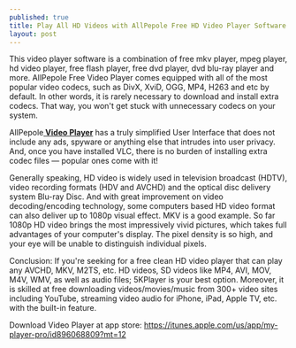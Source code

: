 ```yaml
---
published: true
title: Play All HD Videos with AllPepole Free HD Video Player Software
layout: post
---
```


This video player software is a combination of free mkv player, mpeg player, hd video player, free flash player, free dvd player, dvd blu-ray player and more. AllPepole Free Video Player comes equipped with all of the most popular video codecs, such as DivX, XviD, OGG, MP4, H263 and etc by default. In other words, it is rarely necessary to download and install extra codecs. That way, you won't get stuck with unnecessary codecs on your system.

AllPepole<b><a href="http://allpepole.com/myplayer-windows"> Video Player</a></b> has a truly simplified User Interface that does not include any ads, spyware or anything else that intrudes into user privacy. And, once you have installed VLC, there is no burden of installing extra codec files — popular ones come with it! 

Generally speaking, HD video is widely used in television broadcast (HDTV), video recording formats (HDV and AVCHD) and the optical disc delivery system Blu-ray Disc. And with great improvement on video decoding/encoding technology, some computers based HD video format can also deliver up to 1080p visual effect. MKV is a good example. So far 1080p HD video brings the most impressively vivid pictures, which takes full advantages of your computer's display. The pixel density is so high, and your eye will be unable to distinguish individual pixels.

Conclusion: If you're seeking for a free clean HD video player that can play any AVCHD, MKV, M2TS, etc. HD videos, SD videos like MP4, AVI, MOV, M4V, WMV, as well as audio files; 5KPlayer is your best option. Moreover, it is skilled at free downloading videos/movies/music from 300+ video sites including YouTube, streaming video audio for iPhone, iPad, Apple TV, etc. with the built-in feature.

Download Video Player at app store:
<a href="https://itunes.apple.com/us/app/my-player-pro/id896068809?mt=12">https://itunes.apple.com/us/app/my-player-pro/id896068809?mt=12</a>
